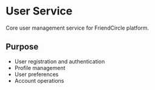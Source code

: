 # User Service

Core user management service for FriendCircle platform.

## Purpose

- User registration and authentication
- Profile management
- User preferences
- Account operations